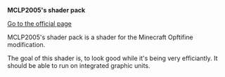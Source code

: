**MCLP2005's shader pack**

[Go to the official page](https://mclp2005.github.io)

MCLP2005's shader pack is a shader for the Minecraft Opftifine modification.

The goal of this shader is, to look good while it's being very efficiantly. It should be able to run on integrated graphic units.
